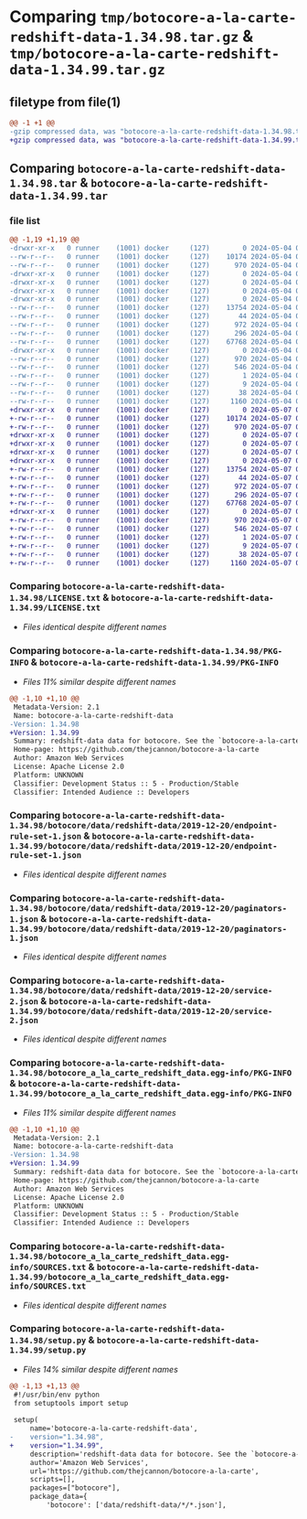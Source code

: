 # Comparing `tmp/botocore-a-la-carte-redshift-data-1.34.98.tar.gz` & `tmp/botocore-a-la-carte-redshift-data-1.34.99.tar.gz`

## filetype from file(1)

```diff
@@ -1 +1 @@
-gzip compressed data, was "botocore-a-la-carte-redshift-data-1.34.98.tar", last modified: Sat May  4 01:01:40 2024, max compression
+gzip compressed data, was "botocore-a-la-carte-redshift-data-1.34.99.tar", last modified: Tue May  7 01:02:43 2024, max compression
```

## Comparing `botocore-a-la-carte-redshift-data-1.34.98.tar` & `botocore-a-la-carte-redshift-data-1.34.99.tar`

### file list

```diff
@@ -1,19 +1,19 @@
-drwxr-xr-x   0 runner    (1001) docker     (127)        0 2024-05-04 01:01:40.810263 botocore-a-la-carte-redshift-data-1.34.98/
--rw-r--r--   0 runner    (1001) docker     (127)    10174 2024-05-04 01:01:40.000000 botocore-a-la-carte-redshift-data-1.34.98/LICENSE.txt
--rw-r--r--   0 runner    (1001) docker     (127)      970 2024-05-04 01:01:40.810263 botocore-a-la-carte-redshift-data-1.34.98/PKG-INFO
-drwxr-xr-x   0 runner    (1001) docker     (127)        0 2024-05-04 01:01:40.806263 botocore-a-la-carte-redshift-data-1.34.98/botocore/
-drwxr-xr-x   0 runner    (1001) docker     (127)        0 2024-05-04 01:01:40.806263 botocore-a-la-carte-redshift-data-1.34.98/botocore/data/
-drwxr-xr-x   0 runner    (1001) docker     (127)        0 2024-05-04 01:01:40.806263 botocore-a-la-carte-redshift-data-1.34.98/botocore/data/redshift-data/
-drwxr-xr-x   0 runner    (1001) docker     (127)        0 2024-05-04 01:01:40.806263 botocore-a-la-carte-redshift-data-1.34.98/botocore/data/redshift-data/2019-12-20/
--rw-r--r--   0 runner    (1001) docker     (127)    13754 2024-05-04 01:01:11.000000 botocore-a-la-carte-redshift-data-1.34.98/botocore/data/redshift-data/2019-12-20/endpoint-rule-set-1.json
--rw-r--r--   0 runner    (1001) docker     (127)       44 2024-05-04 01:01:11.000000 botocore-a-la-carte-redshift-data-1.34.98/botocore/data/redshift-data/2019-12-20/examples-1.json
--rw-r--r--   0 runner    (1001) docker     (127)      972 2024-05-04 01:01:11.000000 botocore-a-la-carte-redshift-data-1.34.98/botocore/data/redshift-data/2019-12-20/paginators-1.json
--rw-r--r--   0 runner    (1001) docker     (127)      296 2024-05-04 01:01:11.000000 botocore-a-la-carte-redshift-data-1.34.98/botocore/data/redshift-data/2019-12-20/paginators-1.sdk-extras.json
--rw-r--r--   0 runner    (1001) docker     (127)    67768 2024-05-04 01:01:11.000000 botocore-a-la-carte-redshift-data-1.34.98/botocore/data/redshift-data/2019-12-20/service-2.json
-drwxr-xr-x   0 runner    (1001) docker     (127)        0 2024-05-04 01:01:40.810263 botocore-a-la-carte-redshift-data-1.34.98/botocore_a_la_carte_redshift_data.egg-info/
--rw-r--r--   0 runner    (1001) docker     (127)      970 2024-05-04 01:01:40.000000 botocore-a-la-carte-redshift-data-1.34.98/botocore_a_la_carte_redshift_data.egg-info/PKG-INFO
--rw-r--r--   0 runner    (1001) docker     (127)      546 2024-05-04 01:01:40.000000 botocore-a-la-carte-redshift-data-1.34.98/botocore_a_la_carte_redshift_data.egg-info/SOURCES.txt
--rw-r--r--   0 runner    (1001) docker     (127)        1 2024-05-04 01:01:40.000000 botocore-a-la-carte-redshift-data-1.34.98/botocore_a_la_carte_redshift_data.egg-info/dependency_links.txt
--rw-r--r--   0 runner    (1001) docker     (127)        9 2024-05-04 01:01:40.000000 botocore-a-la-carte-redshift-data-1.34.98/botocore_a_la_carte_redshift_data.egg-info/top_level.txt
--rw-r--r--   0 runner    (1001) docker     (127)       38 2024-05-04 01:01:40.810263 botocore-a-la-carte-redshift-data-1.34.98/setup.cfg
--rw-r--r--   0 runner    (1001) docker     (127)     1160 2024-05-04 01:01:40.000000 botocore-a-la-carte-redshift-data-1.34.98/setup.py
+drwxr-xr-x   0 runner    (1001) docker     (127)        0 2024-05-07 01:02:43.004095 botocore-a-la-carte-redshift-data-1.34.99/
+-rw-r--r--   0 runner    (1001) docker     (127)    10174 2024-05-07 01:02:42.000000 botocore-a-la-carte-redshift-data-1.34.99/LICENSE.txt
+-rw-r--r--   0 runner    (1001) docker     (127)      970 2024-05-07 01:02:43.004095 botocore-a-la-carte-redshift-data-1.34.99/PKG-INFO
+drwxr-xr-x   0 runner    (1001) docker     (127)        0 2024-05-07 01:02:43.000095 botocore-a-la-carte-redshift-data-1.34.99/botocore/
+drwxr-xr-x   0 runner    (1001) docker     (127)        0 2024-05-07 01:02:43.000095 botocore-a-la-carte-redshift-data-1.34.99/botocore/data/
+drwxr-xr-x   0 runner    (1001) docker     (127)        0 2024-05-07 01:02:43.000095 botocore-a-la-carte-redshift-data-1.34.99/botocore/data/redshift-data/
+drwxr-xr-x   0 runner    (1001) docker     (127)        0 2024-05-07 01:02:43.004095 botocore-a-la-carte-redshift-data-1.34.99/botocore/data/redshift-data/2019-12-20/
+-rw-r--r--   0 runner    (1001) docker     (127)    13754 2024-05-07 01:02:11.000000 botocore-a-la-carte-redshift-data-1.34.99/botocore/data/redshift-data/2019-12-20/endpoint-rule-set-1.json
+-rw-r--r--   0 runner    (1001) docker     (127)       44 2024-05-07 01:02:11.000000 botocore-a-la-carte-redshift-data-1.34.99/botocore/data/redshift-data/2019-12-20/examples-1.json
+-rw-r--r--   0 runner    (1001) docker     (127)      972 2024-05-07 01:02:11.000000 botocore-a-la-carte-redshift-data-1.34.99/botocore/data/redshift-data/2019-12-20/paginators-1.json
+-rw-r--r--   0 runner    (1001) docker     (127)      296 2024-05-07 01:02:11.000000 botocore-a-la-carte-redshift-data-1.34.99/botocore/data/redshift-data/2019-12-20/paginators-1.sdk-extras.json
+-rw-r--r--   0 runner    (1001) docker     (127)    67768 2024-05-07 01:02:11.000000 botocore-a-la-carte-redshift-data-1.34.99/botocore/data/redshift-data/2019-12-20/service-2.json
+drwxr-xr-x   0 runner    (1001) docker     (127)        0 2024-05-07 01:02:43.004095 botocore-a-la-carte-redshift-data-1.34.99/botocore_a_la_carte_redshift_data.egg-info/
+-rw-r--r--   0 runner    (1001) docker     (127)      970 2024-05-07 01:02:42.000000 botocore-a-la-carte-redshift-data-1.34.99/botocore_a_la_carte_redshift_data.egg-info/PKG-INFO
+-rw-r--r--   0 runner    (1001) docker     (127)      546 2024-05-07 01:02:42.000000 botocore-a-la-carte-redshift-data-1.34.99/botocore_a_la_carte_redshift_data.egg-info/SOURCES.txt
+-rw-r--r--   0 runner    (1001) docker     (127)        1 2024-05-07 01:02:42.000000 botocore-a-la-carte-redshift-data-1.34.99/botocore_a_la_carte_redshift_data.egg-info/dependency_links.txt
+-rw-r--r--   0 runner    (1001) docker     (127)        9 2024-05-07 01:02:42.000000 botocore-a-la-carte-redshift-data-1.34.99/botocore_a_la_carte_redshift_data.egg-info/top_level.txt
+-rw-r--r--   0 runner    (1001) docker     (127)       38 2024-05-07 01:02:43.004095 botocore-a-la-carte-redshift-data-1.34.99/setup.cfg
+-rw-r--r--   0 runner    (1001) docker     (127)     1160 2024-05-07 01:02:42.000000 botocore-a-la-carte-redshift-data-1.34.99/setup.py
```

### Comparing `botocore-a-la-carte-redshift-data-1.34.98/LICENSE.txt` & `botocore-a-la-carte-redshift-data-1.34.99/LICENSE.txt`

 * *Files identical despite different names*

### Comparing `botocore-a-la-carte-redshift-data-1.34.98/PKG-INFO` & `botocore-a-la-carte-redshift-data-1.34.99/PKG-INFO`

 * *Files 11% similar despite different names*

```diff
@@ -1,10 +1,10 @@
 Metadata-Version: 2.1
 Name: botocore-a-la-carte-redshift-data
-Version: 1.34.98
+Version: 1.34.99
 Summary: redshift-data data for botocore. See the `botocore-a-la-carte` package for more info.
 Home-page: https://github.com/thejcannon/botocore-a-la-carte
 Author: Amazon Web Services
 License: Apache License 2.0
 Platform: UNKNOWN
 Classifier: Development Status :: 5 - Production/Stable
 Classifier: Intended Audience :: Developers
```

### Comparing `botocore-a-la-carte-redshift-data-1.34.98/botocore/data/redshift-data/2019-12-20/endpoint-rule-set-1.json` & `botocore-a-la-carte-redshift-data-1.34.99/botocore/data/redshift-data/2019-12-20/endpoint-rule-set-1.json`

 * *Files identical despite different names*

### Comparing `botocore-a-la-carte-redshift-data-1.34.98/botocore/data/redshift-data/2019-12-20/paginators-1.json` & `botocore-a-la-carte-redshift-data-1.34.99/botocore/data/redshift-data/2019-12-20/paginators-1.json`

 * *Files identical despite different names*

### Comparing `botocore-a-la-carte-redshift-data-1.34.98/botocore/data/redshift-data/2019-12-20/service-2.json` & `botocore-a-la-carte-redshift-data-1.34.99/botocore/data/redshift-data/2019-12-20/service-2.json`

 * *Files identical despite different names*

### Comparing `botocore-a-la-carte-redshift-data-1.34.98/botocore_a_la_carte_redshift_data.egg-info/PKG-INFO` & `botocore-a-la-carte-redshift-data-1.34.99/botocore_a_la_carte_redshift_data.egg-info/PKG-INFO`

 * *Files 11% similar despite different names*

```diff
@@ -1,10 +1,10 @@
 Metadata-Version: 2.1
 Name: botocore-a-la-carte-redshift-data
-Version: 1.34.98
+Version: 1.34.99
 Summary: redshift-data data for botocore. See the `botocore-a-la-carte` package for more info.
 Home-page: https://github.com/thejcannon/botocore-a-la-carte
 Author: Amazon Web Services
 License: Apache License 2.0
 Platform: UNKNOWN
 Classifier: Development Status :: 5 - Production/Stable
 Classifier: Intended Audience :: Developers
```

### Comparing `botocore-a-la-carte-redshift-data-1.34.98/botocore_a_la_carte_redshift_data.egg-info/SOURCES.txt` & `botocore-a-la-carte-redshift-data-1.34.99/botocore_a_la_carte_redshift_data.egg-info/SOURCES.txt`

 * *Files identical despite different names*

### Comparing `botocore-a-la-carte-redshift-data-1.34.98/setup.py` & `botocore-a-la-carte-redshift-data-1.34.99/setup.py`

 * *Files 14% similar despite different names*

```diff
@@ -1,13 +1,13 @@
 #!/usr/bin/env python
 from setuptools import setup
 
 setup(
     name='botocore-a-la-carte-redshift-data',
-    version="1.34.98",
+    version="1.34.99",
     description='redshift-data data for botocore. See the `botocore-a-la-carte` package for more info.',
     author='Amazon Web Services',
     url='https://github.com/thejcannon/botocore-a-la-carte',
     scripts=[],
     packages=["botocore"],
     package_data={
         'botocore': ['data/redshift-data/*/*.json'],
```

